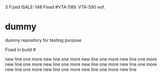 3
Fized ISALE-148 Fixed #VTA-589.
VTA-590 eof.


dummy
=====

dummy repository for testing purpose

Fixed in build #

new line
one more new line 
one more new line 
one more new line 
one more new line 
one more new line 
one more new line 
one more new line 
one more new line 
one more new line 
one more new line 
one more new line 

